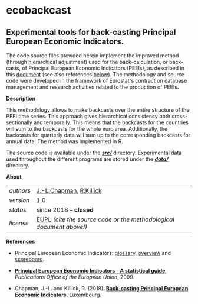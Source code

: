 ecobackcast
===========

Experimental tools for back-casting Principal European Economic Indicators.
---


The code source files provided herein implement the improved method (through hierarchical adjustment) used for the back-calculation, or back-casts, of Principal European Economic Indicators (PEEIs), as described in this [document](docs/R_backcastingPEEIs.pdf) (see also references [below](#References)). The methodology and source code were developed in the framework of Eurostat's contract on database management and research activities related to the production of PEEIs.

**Description**

This methodology allows to make backcasts over the entire structure of the PEEI time series. This approach gives hierarchical consistency both cross-sectionally and temporally. This means that the backcasts for the countries will sum to the backcasts for the whole euro area. Additionally, the backcasts for quarterly data will sum up to the corresponding backcasts for annual data. The method was implemented in R.

The source code is available under the [**_src/_**](src) directory. Experimental data used throughout the different programs are stored under the [**_data/_**](src) directory.

**About**

<table align="center">
    <tr> <td align="left"><i>authors</i></td> <td align="left"> <a href="https://www.linkedin.com/in/jamieleighchapman">J.-L.Chapman</a>, 
	<a href="https://www.linkedin.com/in/rebecca-killick-0427b615a">R.Killick</a> </tr> 
    <tr> <td align="left"><i>version</i></td> <td align="left">1.0</td> </tr> 
    <tr> <td align="left"><i>status</i></td> <td align="left">since 2018 &ndash; <b>closed</b> </td> </tr> 
    <tr> <td align="left"><i>license</i></td> <td align="left"><a href="https://joinup.ec.europa.eu/sites/default/files/eupl1.1.-licence-en_0.pdfEUPL">EUPL</a> <i>(cite the source code or the methodological document above!)</i></td> </tr> 
</table>

**<a name="References"></a>References** 

* Principal European Economic Indicators: [glossary](https://ec.europa.eu/eurostat/statistics-explained/index.php/Glossary:Principal_European_economic_indicators_(PEEI)), [overview](https://ec.europa.eu/eurostat/web/euro-indicators/overview) and [scoreboard](https://ec.europa.eu/eurostat/web/euro-indicators/scoreboard).

* [**Principal European Economic Indicators - A statistical guide**](https://ec.europa.eu/eurostat/documents/3217494/5713943/KS-81-08-398-EN.PDF/b7c1a8d5-2ea1-4e1c-b585-4582e92f5e2d?version=1.0), _Publications Office of the European Union_, 2009.

* Chapman, J.-L. and Killick, R. (2018): [**Back-casting Principal European Economic Indicators**](https://github.com/eurostat/ecobackcast/blob/master/docs/R_backcastingPEEIs.pdf), Luxembourg.

